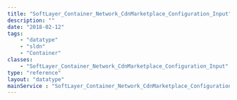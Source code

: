 ```yaml
---
title: "SoftLayer_Container_Network_CdnMarketplace_Configuration_Input"
description: ""
date: "2018-02-12"
tags:
    - "datatype"
    - "sldn"
    - "Container"
classes:
    - "SoftLayer_Container_Network_CdnMarketplace_Configuration_Input"
type: "reference"
layout: "datatype"
mainService : "SoftLayer_Container_Network_CdnMarketplace_Configuration_Input"
---
```

